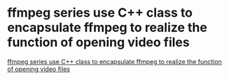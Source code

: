 # ffmpeg series use C++ class to encapsulate ffmpeg to realize the function of opening video files
[ffmpeg series use C++ class to encapsulate ffmpeg to realize the function of opening video files](https://aiwithcloud.com/2022/09/15/ffmpeg_series_use_c_class_to_encapsulate_ffmpeg_to_realize_the_function_of_opening_video_files/)